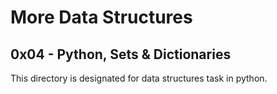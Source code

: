 # More Data Structures
## 0x04 - Python, Sets & Dictionaries
This directory is designated for data structures task in python.
